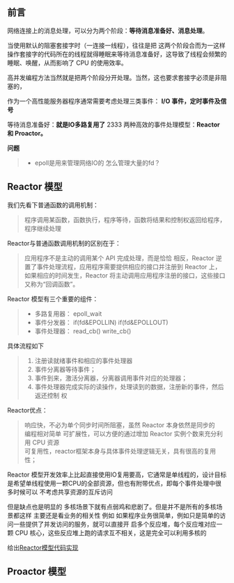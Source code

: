 ## 前言
网络连接上的消息处理，可以分为两个阶段：**等待消息准备好、消息处理**。  

当使用默认的阻塞套接字时（一连接一线程），往往是把 这两个阶段合而为一这样操作套接字的代码所在的线程就得睡眠来等待消息准备好，这导致了线程会频繁的睡眠、唤醒，从而影响了 CPU 的使用效率。   

高并发编程方法当然就是把两个阶段分开处理。当然，这也要求套接字必须是非阻塞的，
   

作为一个高性能服务器程序通常需要考虑处理三类事件： **I/O 事件，定时事件及信号**

等待消息准备好：**就是IO多路复用了** 2333
两种高效的事件处理模型：**Reactor 和 Proactor。** 

**问题**
>* epoll是用来管理网络IO的 怎么管理大量的fd？

## Reactor 模型 
我们先看下普通函数的调用机制：
>程序调用某函数，函数执行，程序等待，函数将结果和控制权返回给程序，程序继续处理  

Reactor与普通函数调用机制的区别在于：
>应用程序不是主动的调用某个 API 完成处理，而是恰恰 相反，Reactor 逆置了事件处理流程，应用程序需要提供相应的接口并注册到 Reactor 上， 如果相应的时间发生，Reactor 将主动调用应用程序注册的接口，这些接口又称为“回调函数”。 

Reactor 模型有三个重要的组件： 
>* 多路复用器： epoll_wait
>* 事件分发器： if(fd&EPOLLIN)   if(fd&EPOLLOUT) 
>* 事件处理器： read_cb()        write_cb()  

具体流程如下
>1. 注册读就绪事件和相应的事件处理器  
>2. 事件分离器等待事件； 
>3. 事件到来，激活分离器，分离器调用事件对应的处理器； 
>4. 事件处理器完成实际的读操作，处理读到的数据，注册新的事件，然后返还控制 权

Reactor优点： 
> 响应快，不必为单个同步时间所阻塞，虽然 Reactor 本身依然是同步的  
> 编程相对简单
> 可扩展性，可以方便的通过增加 Reactor 实例个数来充分利用 CPU 资源  
> 可复用性，reactor框架本身与具体事件处理逻辑无关，具有很高的复用性； 

Reactor 模型开发效率上比起直接使用IO复用要高，它通常是单线程的，设计目标是希望单线程使用一颗CPU的全部资源，但也有附带优点，即每个事件处理中很多时候可以 不考虑共享资源的互斥访问  

但是缺点也是明显的  多核场景下就有点弱鸡和悲剧了。但是并不是所有的多核场景都这样 主要还是看业务的相关性 例如 如果程序业务很简单，例如只是简单的访问一些提供了并发访问的服务，就可以直接开 启多个反应堆，每个反应堆对应一颗 CPU 核心，这些反应堆上跑的请求互不相关，这是完全可以利用多核的

给出[Reactor模型代码实现]()

## Proactor 模型 







